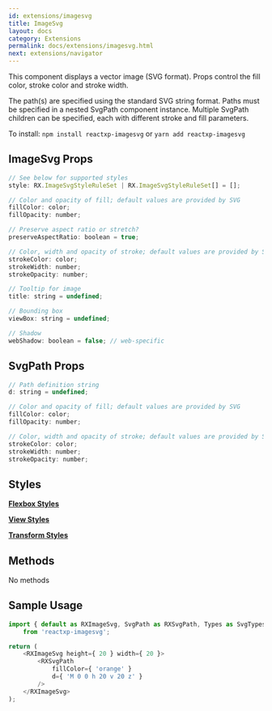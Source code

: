 ```yaml
---
id: extensions/imagesvg
title: ImageSvg
layout: docs
category: Extensions
permalink: docs/extensions/imagesvg.html
next: extensions/navigator
---
```


This component displays a vector image (SVG format). Props control the fill color, stroke color and stroke width.

The path(s) are specified using the standard SVG string format. Paths must be specified in a nested SvgPath component instance. Multiple SvgPath children can be specified, each with different stroke and fill parameters.

To install: ```npm install reactxp-imagesvg``` or  ```yarn add reactxp-imagesvg```

## ImageSvg Props
``` javascript
// See below for supported styles
style: RX.ImageSvgStyleRuleSet | RX.ImageSvgStyleRuleSet[] = [];

// Color and opacity of fill; default values are provided by SVG
fillColor: color;
fillOpacity: number;

// Preserve aspect ratio or stretch?
preserveAspectRatio: boolean = true;

// Color, width and opacity of stroke; default values are provided by SVG
strokeColor: color;
strokeWidth: number;
strokeOpacity: number;

// Tooltip for image
title: string = undefined;

// Bounding box
viewBox: string = undefined;

// Shadow
webShadow: boolean = false; // web-specific
```

## SvgPath Props
``` javascript
// Path definition string
d: string = undefined;

// Color and opacity of fill; default values are provided by SVG
fillColor: color;
fillOpacity: number;

// Color, width and opacity of stroke; default values are provided by SVG
strokeColor: color;
strokeWidth: number;
strokeOpacity: number;
```

## Styles

[**Flexbox Styles**](/reactxp/docs/styles.html#flexbox-style-attributes)

[**View Styles**](/reactxp/docs/styles.html#view-style-attributes)

[**Transform Styles**](/reactxp/docs/styles.html#transform-style-attributes)

## Methods
No methods

## Sample Usage
``` javascript
import { default as RXImageSvg, SvgPath as RXSvgPath, Types as SvgTypes }
    from 'reactxp-imagesvg';

return (
    <RXImageSvg height={ 20 } width={ 20 }>
        <RXSvgPath
            fillColor={ 'orange' }
            d={ 'M 0 0 h 20 v 20 z' }
        />
    </RXImageSvg>
);
```


